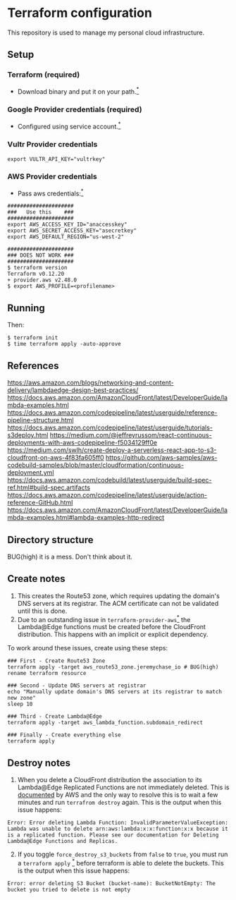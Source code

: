 # Terraform configuration

This repository is used to manage my personal cloud infrastructure.

## Setup

### Terraform (required)

* Download binary and put it on your path.[<sup>*</sup>](https://www.terraform.io/downloads.html)

### Google Provider credentials (required)

* Configured using service account.[<sup>*</sup>](https://www.terraform.io/docs/providers/google/guides/getting_started.html#adding-credentials)

### Vultr Provider credentials

```
export VULTR_API_KEY="vultrkey"
```

### AWS Provider credentials 

* Pass aws credentials:[<sup>*</sup>](https://www.terraform.io/docs/providers/aws/index.html#environment-variables)

```
#####################
###   Use this    ###
#####################
export AWS_ACCESS_KEY_ID="anaccesskey"
export AWS_SECRET_ACCESS_KEY="asecretkey"
export AWS_DEFAULT_REGION="us-west-2"
```

```
#####################
### DOES NOT WORK ###
#####################
$ terraform version
Terraform v0.12.20
+ provider.aws v2.48.0
$ export AWS_PROFILE=<profilename>
```

## Running

Then:

```
$ terraform init
$ time terraform apply -auto-approve
```

## References

https://aws.amazon.com/blogs/networking-and-content-delivery/lambdaedge-design-best-practices/
https://docs.aws.amazon.com/AmazonCloudFront/latest/DeveloperGuide/lambda-examples.html
https://docs.aws.amazon.com/codepipeline/latest/userguide/reference-pipeline-structure.html
https://docs.aws.amazon.com/codepipeline/latest/userguide/tutorials-s3deploy.html
https://medium.com/@jeffreyrussom/react-continuous-deployments-with-aws-codepipeline-f5034129ff0e
https://medium.com/swlh/create-deploy-a-serverless-react-app-to-s3-cloudfront-on-aws-4f83fa605ff0
https://github.com/aws-samples/aws-codebuild-samples/blob/master/cloudformation/continuous-deployment.yml
https://docs.aws.amazon.com/codebuild/latest/userguide/build-spec-ref.html#build-spec.artifacts
https://docs.aws.amazon.com/codepipeline/latest/userguide/action-reference-GitHub.html
https://docs.aws.amazon.com/AmazonCloudFront/latest/DeveloperGuide/lambda-examples.html#lambda-examples-http-redirect

## Directory structure

BUG(high) it is a mess. Don't think about it.

## Create notes

1. This creates the Route53 zone, which requires updating the domain's DNS servers at its registrar. The ACM certificate can not be validated until this is done.
1. Due to an outstanding issue in `terraform-provider-aws`[<sup>*</sup>](https://github.com/terraform-providers/terraform-provider-aws/issues/8081) the Lambda@Edge functions must be created before the CloudFront distribution. This happens with an implicit or explicit dependency.

To work around these issues, create using these steps:

```
### First - Create Route53 Zone
terraform apply -target aws_route53_zone.jeremychase_io # BUG(high) rename terraform resource

### Second - Update DNS servers at registrar
echo "Manually update domain's DNS servers at its registrar to match new zone"
sleep 10

### Third - Create Lambda@Edge
terraform apply -target aws_lambda_function.subdomain_redirect

### Finally - Create everything else
terraform apply
```

## Destroy notes

1. When you delete a CloudFront distribution the association to its Lambda@Edge Replicated Functions are not immediately deleted. This is [documented](https://docs.aws.amazon.com/AmazonCloudFront/latest/DeveloperGuide/lambda-edge-delete-replicas.html) by AWS and the only way to resolve this is to wait a few minutes and run `terrafrom destroy` again.
This is the output when this issue happens:

```Error: Error deleting Lambda Function: InvalidParameterValueException: Lambda was unable to delete arn:aws:lambda:x:x:function:x:x because it is a replicated function. Please see our documentation for Deleting Lambda@Edge Functions and Replicas.```

2. If you toggle `force_destroy_s3_buckets` from `false` to `true`, you must run a `terraform apply` [<sup>*</sup>](https://github.com/terraform-providers/terraform-provider-aws/issues/428#issuecomment-445346454) before terraform is able to delete the buckets. This is the output when this issue happens:

```Error: error deleting S3 Bucket (bucket-name): BucketNotEmpty: The bucket you tried to delete is not empty```